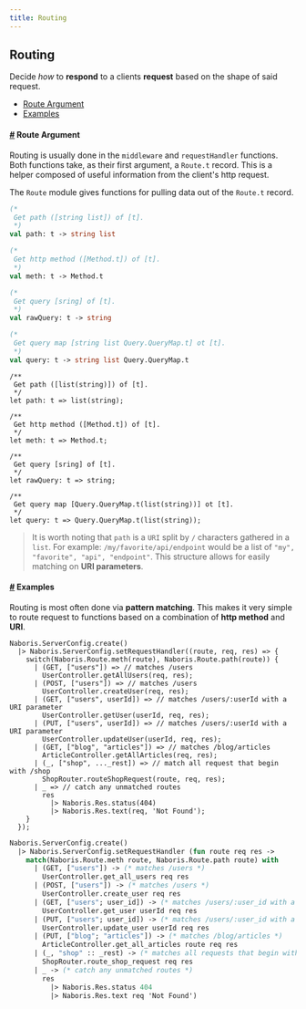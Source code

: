 ```yaml
---
title: Routing
---
```


## Routing

Decide _how_ to **respond** to a clients **request** based on the shape of said request.

- [Route Argument](#route-arg)
- [Examples](#examples)

#### <a name="route-arg" href="#route-arg">#</a> Route Argument

Routing is usually done in the `middleware` and `requestHandler` functions. Both functions take, as their first argument, a `Route.t` record. This is a helper composed of useful information from the client's http request.

The `Route` module gives functions for pulling data out of the `Route.t` record.

```ocaml
(*
 Get path ([string list]) of [t].
 *)
val path: t -> string list

(*
 Get http method ([Method.t]) of [t].
 *)
val meth: t -> Method.t

(*
 Get query [sring] of [t].
 *)
val rawQuery: t -> string

(*
 Get query map [string list Query.QueryMap.t] ot [t].
 *)
val query: t -> string list Query.QueryMap.t
```
```reason
/**
 Get path ([list(string)]) of [t].
 */
let path: t => list(string);

/**
 Get http method ([Method.t]) of [t].
 */
let meth: t => Method.t;

/**
 Get query [sring] of [t].
 */
let rawQuery: t => string;

/**
 Get query map [Query.QueryMap.t(list(string))] ot [t].
 */
let query: t => Query.QueryMap.t(list(string));
```

> It is worth noting that `path` is a `URI` split by `/` characters gathered in a `list`. For example: `/my/favorite/api/endpoint` would be a list of `"my", "favorite", "api", "endpoint"`. This structure allows for easily matching on **URI parameters**.

#### <a name="examples" href="#examples">#</a> Examples

Routing is most often done via **pattern matching**.  This makes it very simple to route request to functions based on a combination of **http method** and **URI**.

```reason
Naboris.ServerConfig.create()
  |> Naboris.ServerConfig.setRequestHandler((route, req, res) => {
    switch(Naboris.Route.meth(route), Naboris.Route.path(route)) {
      | (GET, ["users"]) => // matches /users
        UserController.getAllUsers(req, res);
      | (POST, ["users"]) => // matches /users
        UserController.createUser(req, res);
      | (GET, ["users", userId]) => // matches /users/:userId with a URI parameter
        UserController.getUser(userId, req, res);
      | (PUT, ["users", userId]) => // matches /users/:userId with a URI parameter
        UserController.updateUser(userId, req, res);
      | (GET, ["blog", "articles"]) => // matches /blog/articles
        ArticleController.getAllArticles(req, res);
      | (_, ["shop", ..._rest]) => // match all request that begin with /shop
        ShopRouter.routeShopRequest(route, req, res);
      | _ => // catch any unmatched routes
        res
          |> Naboris.Res.status(404)
          |> Naboris.Res.text(req, 'Not Found');
    }
  });
```
```ocaml
Naboris.ServerConfig.create()
  |> Naboris.ServerConfig.setRequestHandler (fun route req res ->
    match(Naboris.Route.meth route, Naboris.Route.path route) with
      | (GET, ["users"]) -> (* matches /users *)
        UserController.get_all_users req res
      | (POST, ["users"]) -> (* matches /users *)
        UserController.create_user req res
      | (GET, ["users"; user_id]) -> (* matches /users/:user_id with a URI parameter *)
        UserController.get_user userId req res
      | (PUT, ["users"; user_id]) -> (* matches /users/:user_id with a URI parameter *)
        UserController.update_user userId req res
      | (PUT, ["blog"; "articles"]) -> (* matches /blog/articles *)
        ArticleController.get_all_articles route req res
      | (_, "shop" :: _rest) -> (* matches all requests that begin with /shop *)
        ShopRouter.route_shop_request req res
      | _ -> (* catch any unmatched routes *)
        res
          |> Naboris.Res.status 404
          |> Naboris.Res.text req 'Not Found')
```